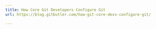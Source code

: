 ```yaml
---
title: How Core Git Developers Configure Git
url: https://blog.gitbutler.com/how-git-core-devs-configure-git/

---
```

